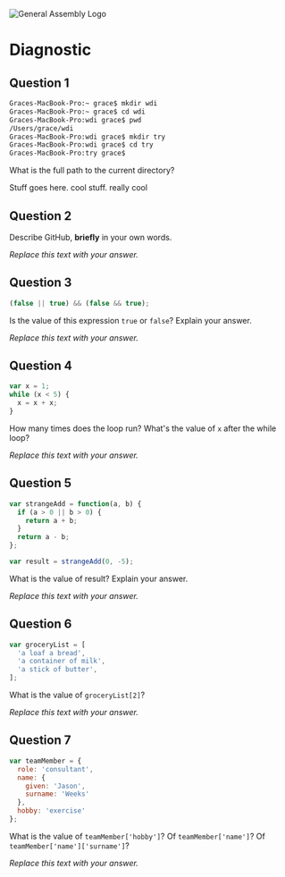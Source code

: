 ![General Assembly Logo](http://i.imgur.com/ke8USTq.png)

# Diagnostic

## Question 1

```sh
Graces-MacBook-Pro:~ grace$ mkdir wdi
Graces-MacBook-Pro:~ grace$ cd wdi
Graces-MacBook-Pro:wdi grace$ pwd
/Users/grace/wdi
Graces-MacBook-Pro:wdi grace$ mkdir try
Graces-MacBook-Pro:wdi grace$ cd try
Graces-MacBook-Pro:try grace$
```

What is the full path to the current directory?

Stuff goes here. cool stuff. really cool 

## Question 2

Describe GitHub, **briefly** in your own words.

_Replace this text with your answer._

## Question 3

```js
(false || true) && (false && true);
```

Is the value of this expression `true` or `false`?  Explain your answer.

_Replace this text with your answer._

## Question 4

```js
var x = 1;
while (x < 5) {
  x = x + x;
}
```

How many times does the loop run?  What's the value of `x` after the while loop?

_Replace this text with your answer._

## Question 5

```js
var strangeAdd = function(a, b) {
  if (a > 0 || b > 0) {
    return a + b;
  }
  return a - b;
};

var result = strangeAdd(0, -5);
```

What is the value of result?  Explain your answer.

_Replace this text with your answer._

## Question 6

```js
var groceryList = [
  'a loaf a bread',
  'a container of milk',
  'a stick of butter',
];
```

What is the value of `groceryList[2]`?

_Replace this text with your answer._

## Question 7

```js
var teamMember = {
  role: 'consultant',
  name: {
    given: 'Jason',
    surname: 'Weeks'
  },
  hobby: 'exercise'
};
```

What is the value of `teamMember['hobby']`?  Of `teamMember['name']`?  Of `teamMember['name']['surname']`?

_Replace this text with your answer._
